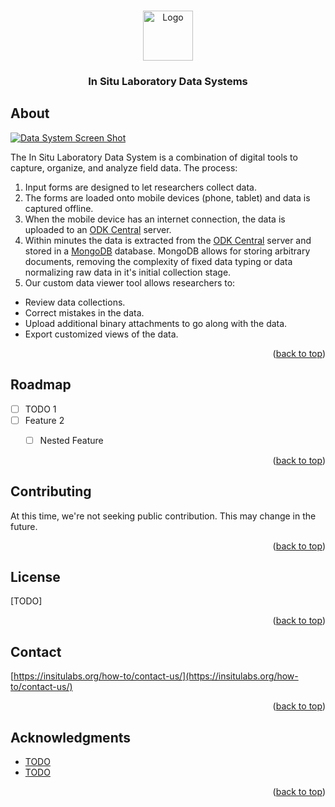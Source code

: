 <!-- Improved compatibility of back to top link: See: https://github.com/othneildrew/Best-README-Template/pull/73 -->
<a name="readme-top"></a>

<!-- PROJECT LOGO -->
<br />
<div align="center">
  <a href="https://github.com/github_username/repo_name">
    <img src="https://insitulabs.org/static-assets/isl-logo.png" alt="Logo" width="80" height="80">
  </a>

  <h3 align="center">In Situ Laboratory Data Systems</h3>
</div>


<!-- ABOUT THE PROJECT -->
## About

[![Data System Screen Shot](https://insitulabs.org/static-assets/data-viewer-screenshot.jpg)](https://insitulabs.org/static-assets/data-viewer-screenshot.jpg)

The In Situ Laboratory Data System is a combination of digital tools to capture, organize, and analyze field data. The process:

1. Input forms are designed to let researchers collect data.
1. The forms are loaded onto mobile devices (phone, tablet) and data is captured offline.
1. When the mobile device has an internet connection, the data is uploaded to an [ODK Central](https://github.com/getodk/central) server.
1. Within minutes the data is extracted from the [ODK Central](https://github.com/getodk/central) server and stored in a [MongoDB](https://www.mongodb.com) database. MongoDB allows for storing arbitrary documents, removing the complexity of fixed data typing or data normalizing raw data in it's initial collection stage.
1. Our custom data viewer tool allows researchers to:
  * Review data collections.
  * Correct mistakes in the data.
  * Upload additional binary attachments to go along with the data.
  * Export customized views of the data.


<p align="right">(<a href="#readme-top">back to top</a>)</p>


<!--
## Getting Started

This is an example of how you may give instructions on setting up your project locally.
To get a local copy up and running follow these simple example steps.

### Prerequisites

This is an example of how to list things you need to use the software and how to install them.
* npm
  ```sh
  npm install npm@latest -g
  ```

### Installation

1. Get a free API Key at [https://example.com](https://example.com)
2. Clone the repo
   ```sh
   git clone https://github.com/github_username/repo_name.git
   ```
3. Install NPM packages
   ```sh
   npm install
   ```
4. Enter your API in `config.js`
   ```js
   const API_KEY = 'ENTER YOUR API';
   ```

<p align="right">(<a href="#readme-top">back to top</a>)</p>


## Usage

Use this space to show useful examples of how a project can be used. Additional screenshots, code examples and demos work well in this space. You may also link to more resources.

_For more examples, please refer to the [Documentation](https://example.com)_

<p align="right">(<a href="#readme-top">back to top</a>)</p>
-->


<!-- ROADMAP -->
## Roadmap

- [ ] TODO 1
- [ ] Feature 2
    - [ ] Nested Feature


<p align="right">(<a href="#readme-top">back to top</a>)</p>


## Contributing

At this time, we're not seeking public contribution. This may change in the future.

<p align="right">(<a href="#readme-top">back to top</a>)</p>

## License

[TODO]

<p align="right">(<a href="#readme-top">back to top</a>)</p>



## Contact

[https://insitulabs.org/how-to/contact-us/](https://insitulabs.org/how-to/contact-us/)

<p align="right">(<a href="#readme-top">back to top</a>)</p>



<!-- ACKNOWLEDGMENTS -->
## Acknowledgments

* [TODO]()
* [TODO]()

<p align="right">(<a href="#readme-top">back to top</a>)</p>

